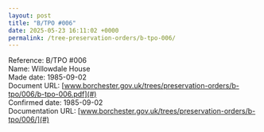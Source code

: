 ```yaml
---
layout: post
title: "B/TPO #006"
date: 2025-05-23 16:11:02 +0000
permalink: /tree-preservation-orders/b-tpo-006/
---
```


Reference: B/TPO #006 <br/>
Name: Willowdale House<br/>
Made date: 1985-09-02<br/>
Document URL: [www.borchester.gov.uk/trees/preservation-orders/b-tpo/006/b-tpo-006.pdf](#)<br/>
Confirmed date: 1985-09-02<br/>
Documentation URL: [www.borchester.gov.uk/trees/preservation-orders/b-tpo/006/](#)<br/>
